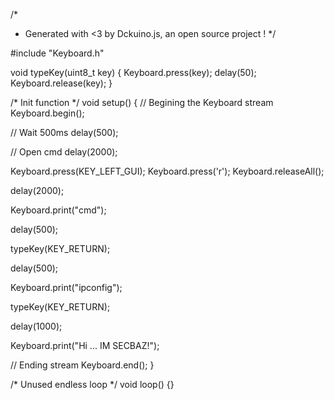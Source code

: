 /*
 * Generated with <3 by Dckuino.js, an open source project !
 */

#include "Keyboard.h"

void typeKey(uint8_t key)
{
  Keyboard.press(key);
  delay(50);
  Keyboard.release(key);
}

/* Init function */
void setup()
{
  // Begining the Keyboard stream
  Keyboard.begin();

  // Wait 500ms
  delay(500);

  // Open cmd
  delay(2000);

  Keyboard.press(KEY_LEFT_GUI);
  Keyboard.press('r');
  Keyboard.releaseAll();

  delay(2000);

  Keyboard.print("cmd");

  delay(500);

  typeKey(KEY_RETURN);

  delay(500);

  Keyboard.print("ipconfig");

  typeKey(KEY_RETURN);

  delay(1000);

  Keyboard.print("Hi ... IM SECBAZ!");

  // Ending stream
  Keyboard.end();
}

/* Unused endless loop */
void loop() {}
